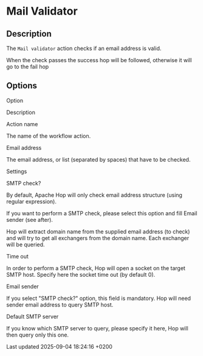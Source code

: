 <div id="header">

# Mail Validator

</div>

<div id="content">

<div class="sect1">

## Description

<div class="sectionbody">

<div class="paragraph">

The `Mail validator` action checks if an email address is valid.

</div>

<div class="paragraph">

When the check passes the success hop will be followed, otherwise it will go to the fail hop

</div>

</div>

</div>

<div class="sect1">

## Options

<div class="sectionbody">

Option

</div>

</div>

</div>

Description

Action name

The name of the workflow action.

Email address

The email address, or list (separated by spaces) that have to be checked.

Settings

SMTP check?

<div class="content">

<div class="paragraph">

By default, Apache Hop will only check email address structure (using regular expression).

</div>

<div class="paragraph">

If you want to perform a SMTP check, please select this option and fill Email sender (see after).

</div>

<div class="paragraph">

Hop will extract domain name from the supplied email address (to check) and will try to get all exchangers from the domain name. Each exchanger will be queried.

</div>

</div>

Time out

In order to perform a SMTP check, Hop will open a socket on the target SMTP host. Specify here the socket time out (by default 0).

Email sender

If you select "SMTP check?" option, this field is mandatory. Hop will need sender email address to query SMTP host.

Default SMTP server

If you know which SMTP server to query, please specify it here, Hop will then query only this one.

<div id="footer">

<div id="footer-text">

Last updated 2025-09-04 18:24:16 +0200

</div>

</div>
